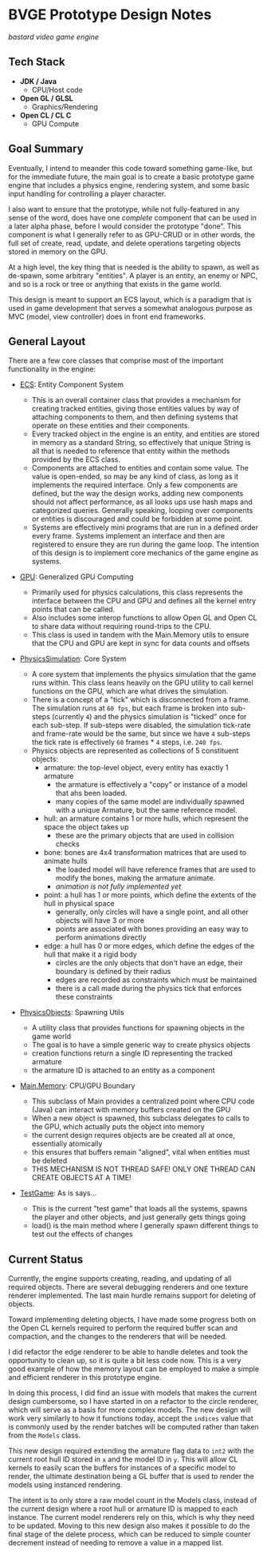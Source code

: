 
BVGE Prototype Design Notes
=
_bastard video game engine_

Tech Stack
-
- **JDK / Java** 
  - CPU/Host code
- **Open GL / GLSL**
  - Graphics/Rendering 
- **Open CL / CL C**
  - GPU Compute

Goal Summary
-
Eventually, I intend to meander this code toward something game-like, but for the immediate future, the main goal is to create a basic prototype game engine that includes a physics engine, rendering system, and some basic input handling for controlling a player character. 

I also want to ensure that the prototype, while not fully-featured in any sense of the word, does have one _complete_ component that can be used in a later alpha phase, before I would consider the prototype "done". This component is what I generally refer to as GPU-CRUD or in other words, the full set of create, read, update, and delete operations targeting objects stored in memory on the GPU.

At a high level, the key thing that is needed is the ability to spawn, as well as de-spawn, some arbitrary "entities". A player is an entity, an enemy or NPC, and so is a rock or tree or anything that exists in the game world. 

This design is meant to support an ECS layout, which is a paradigm that is used in game development that serves a somewhat analogous purpose as MVC (model, view controller) does in front end frameworks. 

General Layout
-

There are a few core classes that comprise most of the important functionality in the engine:

- [ECS](https://github.com/controllerface/bvge/blob/main/src/main/java/com/controllerface/bvge/ecs/ECS.java): Entity Component System
  - This is an overall container class that provides a mechanism for creating tracked entities, giving those entities values by way of attaching components to them, and then defining systems that operate on these entities and their components.
  - Every tracked object in the engine is an entity, and entities are stored in memory as a standard String, so effectively that unique String is all that is needed to reference that entity within the methods provided by the ECS class.
  - Components are attached to entities and contain some value. The value is open-ended, so may be any kind of class, as long as it implements the required interface. Only a few components are defined, but the way the design works, adding new components should not affect performance, as all looks ups use hash maps and categorized queries. Generally speaking, looping over components or entities is discouraged and could be forbidden at some point.
  - Systems are effectively mini programs that are run in a defined order every frame. Systems implement an interface and then are registered to ensure they are run during the game loop. The intention of this design is to implement core mechanics of the game engine as systems.


- [GPU](https://github.com/controllerface/bvge/blob/main/src/main/java/com/controllerface/bvge/cl/GPU.java): Generalized GPU Computing
  - Primarily used for physics calculations, this class represents the interface between the CPU and GPU and defines all the kernel entry points that can be called.
  - Also includes some interop functions to allow Open GL and Open CL to share data without requiring round-trips to the CPU.
  - This class is used in tandem with the Main.Memory utils to ensure that the CPU and GPU are kept in sync for data counts and offsets


- [PhysicsSimulation](https://github.com/controllerface/bvge/blob/main/src/main/java/com/controllerface/bvge/ecs/systems/physics/PhysicsSimulation.java): Core System
  - A core system that implements the physics simulation that the game runs within. This class leans heavily on the GPU utility to call kernel functions on the GPU, which are what drives the simulation.
  - There is a concept of a "tick" which is disconnected from a frame. The simulation runs at `60 fps`, but each frame is broken into sub-steps (currently `4`) and the physics simulation is "ticked" once for each sub-step. If sub-steps were disabled, the simulation tick-rate and frame-rate would be the same, but since we have `4` sub-steps the tick rate is effectively `60` frames * `4` steps, i.e. `240 fps`.
  - Physics objects are represented as collections of 5 constituent objects:
     - armature: the top-level object, every entity has exactly 1 armature
       - the armature is effectively a "copy" or instance of a model that ahs been loaded.
       - many copies of the same model are individually spawned with a unique Armature, but the same reference model.
     - hull: an armature contains 1 or more hulls, which represent the space the object takes up
       - these are the primary objects that are used in collision checks
     - bone: bones are 4x4 transformation matrices that are used to animate hulls
       - the loaded model will have reference frames that are used to modify the bones, making the armature animate.
       - *animation is not fully implemented yet*
     - point: a hull has 1 or more points, which define the extents of the hull in physical space
       - generally, only circles will have a single point, and all other objects will have 3 or more
       - points are associated with bones providing an easy way to perform animations directly
     - edge: a hull has 0 or more edges, which define the edges of the hull that make it a rigid body
       - circles are the only objects that don't have an edge, their boundary is defined by their radius
       - edges are recorded as constraints which must be maintained
       - there is a call made during the physics tick that enforces these constraints


- [PhysicsObjects](https://github.com/controllerface/bvge/blob/main/src/main/java/com/controllerface/bvge/data/PhysicsObjects.java): Spawning Utils
  - A utility class that provides functions for spawning objects in the game world
  - The goal is to have a simple generic way to create physics objects
  - creation functions return a single ID representing the tracked armature
  - the armature ID is attached to an entity as a component


- [Main.Memory](https://github.com/controllerface/bvge/blob/main/src/main/java/com/controllerface/bvge/Main.java): CPU/GPU Boundary
  - This subclass of Main provides a centralized point where CPU code (Java) can interact with memory buffers created on the GPU
  - When a new object is spawned, this subclass delegates to calls to the GPU, which actually puts the object into memory
  - the current design requires objects are be created all at once, essentially atomically
  - this ensures that buffers remain "aligned", vital when entities must be deleted
  - THIS MECHANISM IS NOT THREAD SAFE! ONLY ONE THREAD CAN CREATE OBJECTS AT A TIME!


- [TestGame](https://github.com/controllerface/bvge/blob/main/src/main/java/com/controllerface/bvge/game/TestGame.java): As is says...
  - This is the current "test game" that loads all the systems, spawns the player and other objects, and just generally gets things going
  - load() is the main method where I generally spawn different things to test out the effects of changes


Current Status
-
Currently, the engine supports creating, reading, and updating of all required objects. There are several debugging renderers and one texture renderer implemented. The last main hurdle remains support for deleting of objects.

Toward implementing deleting objects, I have made some progress both on the Open CL kernels required to perform the required buffer scan and compaction, and the changes to the renderers that will be needed.

I did refactor the edge renderer to be able to handle deletes and took the opportunity to clean up, so it is quite a bit less code now. This is a very good example of how the memory layout can be employed to make a simple and efficient renderer in this prototype engine.

In doing this process, I did find an issue with models that makes the current design cumbersome, so I have started in on a refactor to the circle renderer, which will serve as a basis for more complex models. The new design will work very similarly to how it functions today, accept the `indices` value that is commonly used by the render batches will be computed rather than taken from the `Models` class.

This new design required extending the armature flag data to `int2` with the current root hull ID stored in `x` and the model ID in `y`. This will allow CL kernels to easily scan the buffers for instances of a specific model to render, the ultimate destination being a GL buffer that is used to render the models using instanced rendering.

The intent is to only store a raw model count in the Models class, instead of the current design where a root hull or armature ID is mapped to each instance. The current model renderers rely on this, which is why they need to be updated. Moving to this new design also makes it possible to do the final stage of the delete process, which can be reduced to simple counter decrement instead of needing to remove a value in a mapped list.  